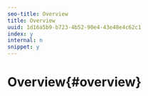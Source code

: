 ```yaml
---
seo-title: Overview
title: Overview
uuid: 1d16a5b9-b723-4b52-90e4-43e48e4c62c1
index: y
internal: n
snippet: y
---
```


# Overview{#overview}

